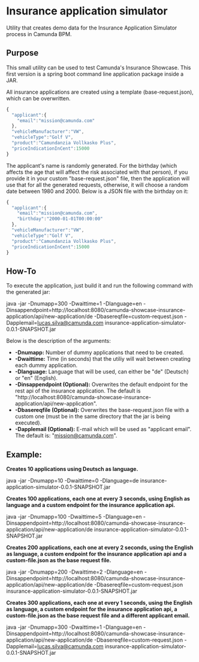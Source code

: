# Insurance application simulator
Utility that creates demo data for the Insurance Application Simulator process in Camunda BPM.

## Purpose

This small utility can be used to test Camunda's Insurance Showcase. This first version is a spring boot command line application package inside a JAR.

All insurance applications are created using a template (base-request.json), which can be overwritten.

```javascript
{
  "applicant":{
    "email":"mission@camunda.com"
  },
  "vehicleManufacturer":"VW",
  "vehicleType":"Golf V",
  "product":"Camundanzia Vollkasko Plus",
  "priceIndicationInCent":15000
}
```

The applicant's name is randomly generated. For the birthday (which affects the age that will affect the risk associated with that person), if you provide it in your custom "base-request.json" file, then the application will use that for all the generated requests, otherwise, it will choose a random date between 1980 and 2000. Below is a JSON file with the birthday on it:

```javascript
{
  "applicant":{
    "email":"mission@camunda.com",
    "birthday":"2000-01-01T00:00:00"
  },
  "vehicleManufacturer":"VW",
  "vehicleType":"Golf V",
  "product":"Camundanzia Vollkasko Plus",
  "priceIndicationInCent":15000
}
```

## How-To

To execute the application, just build it and run the following command with the generated jar:

java -jar -Dnumapp=300 -Dwaittime=1 -Dlanguage=en -Dinsappendpoint=http://localhost:8080/camunda-showcase-insurance-application/api/new-application/de -Dbasereqfile=custom-request.json -Dapplemail=lucas.silva@camunda.com insurance-application-simulator-0.0.1-SNAPSHOT.jar

Below is the description of the arguments:

* **-Dnumapp:** Number of dummy applications that need to be created.
* **-Dwaittime:** Time (in seconds) that the utiliy will wait between creating each dummy application.
* **-Dlanguage:** Language that will be used, can either be "de" (Deutsch) or "en" (English).
* **-Dinsappendpoint (Optional):** Overwrites the default endpoint for the rest api of the insurance application. The default is "http://localhost:8080/camunda-showcase-insurance-application/api/new-application".
* **-Dbasereqfile (Optional):** Overwrites the base-request.json file with a custom one (must be in the same directory that the jar is being executed).
* **-Dapplemail (Optional):** E-mail which will be used as "applicant email". The default is: "mission@camunda.com".

## Example:

**Creates 10 applications using Deutsch as language.**

java -jar -Dnumapp=10 -Dwaittime=0 -Dlanguage=de insurance-application-simulator-0.0.1-SNAPSHOT.jar

**Creates 100 applications, each one at every 3 seconds, using English as language and a custom endpoint for the insurance application api.**

java -jar -Dnumapp=100 -Dwaittime=5 -Dlanguage=en -Dinsappendpoint=http://localhost:8080/camunda-showcase-insurance-application/api/new-application/de insurance-application-simulator-0.0.1-SNAPSHOT.jar

**Creates 200 applications, each one at every 2 seconds, using the English as language, a custom endpoint for the insurance application api and a custom-file.json as the base request file.**

java -jar -Dnumapp=200 -Dwaittime=2 -Dlanguage=en -Dinsappendpoint=http://localhost:8080/camunda-showcase-insurance-application/api/new-application/de -Dbasereqfile=custom-request.json insurance-application-simulator-0.0.1-SNAPSHOT.jar

**Creates 300 applications, each one at every 1 seconds, using the English as language, a custom endpoint for the insurance application api, a custom-file.json as the base request file and a different applicant email.**

java -jar -Dnumapp=300 -Dwaittime=1 -Dlanguage=en -Dinsappendpoint=http://localhost:8080/camunda-showcase-insurance-application/api/new-application/de -Dbasereqfile=custom-request.json -Dapplemail=lucas.silva@camunda.com insurance-application-simulator-0.0.1-SNAPSHOT.jar
